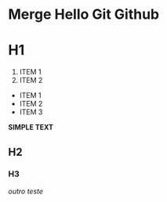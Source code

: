 # Merge Hello Git Github

# H1

1. ITEM 1
2. ITEM 2

* ITEM 1
* ITEM 2
* ITEM 3

__SIMPLE TEXT__

## H2

### H3
_outro teste_
